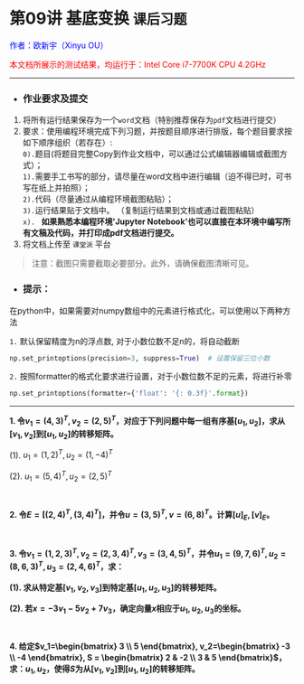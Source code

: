 # **第09讲 基底变换** `课后习题`

<font color="blue">作者：欧新宇（Xinyu OU）</font>

<font color="red">本文档所展示的测试结果，均运行于：Intel Core i7-7700K CPU 4.2GHz</font>

---

- ### **作业要求及提交**

1. 将所有运行结果保存为一个`word`文档（特别推荐保存为`pdf`文档进行提交）
2. 要求：使用编程环境完成下列习题，并按题目顺序进行排版，每个题目要求按如下顺序组织（若存在）:  
`0).`题目(将题目完整Copy到作业文档中，可以通过公式编辑器编辑或截图方式）；  
`1).`需要手工书写的部分，请尽量在word文档中进行编辑（迫不得已时，可书写在纸上并拍照）；  
`2).`代码（尽量通过从编程环境截图粘贴）；  
`3).`运行结果贴于文档中。 （复制运行结果到文档或通过截图粘贴）  
`x). ` **如果熟悉本编程环境'Jupyter Notebook'也可以直接在本环境中编写所有文稿及代码，并打印成pdf文档进行提交。**
3. 将文档上传至 `课堂派` 平台

> 注意：截图只需要截取必要部分。此外，请确保截图清晰可见。


- ### **提示：**

在python中，如果需要对numpy数组中的元素进行格式化，可以使用以下两种方法

`1.` 默认保留精度为n的浮点数, 对于小数位数不足n的，将自动截断

```python
np.set_printoptions(precision=3, suppress=True)  # 设置保留三位小数
```

`2.` 按照formatter的格式化要求进行设置，对于小数位数不足的元素，将进行补零
```python
np.set_printoptions(formatter={'float': '{: 0.3f}'.format})
```

---

**1. 令$v_1=(4,3)^T, v_2=(2,5)^T$，对应于下列问题中每一组有序基$[u_1, u_2]$，求从$[v_1,v_2]$到$[u_1,u_2]$的转移矩阵。**

(1). $u_1 = (1,2)^T, u_2 = (1,-4)^T$

(2). $u_1 = (5,4)^T, u_2 = (2,5)^T$

<br/>

**2. 令$E=[(2,4)^T, (3,4)^T]$，并令$u=(3,5)^T,v=(6,8)^T$。计算$[u]_E, [v]_E$。**

<br/>

**3. 令$v_1=(1,2,3)^T, v_2=(2,3,4)^T, v_3=(3,4,5)^T$，并令$u_1=(9,7,6)^T, u_2=(8,6,3)^T, u_3=(2,4,6)^T$，求：**

**(1). 求从特定基$[v_1, v_2, v_3]$到特定基$[u_1, u_2, u_3]$的转移矩阵。**

**(2). 若$x=-3v_1 - 5v_2 + 7v_3$，确定向量$x$相应于$u_1,u_2,u_3$的坐标。**

<br/>

**4. 给定$v_1=\begin{bmatrix} 3 \\ 5 \end{bmatrix}, v_2=\begin{bmatrix} -3 \\ -4 \end{bmatrix}, S = \begin{bmatrix} 2 & -2 \\ 3 & 5 \end{bmatrix}$，求：$u_1, u_2$，使得$S$为从$[v_1, v_2]$到$[u_1, u_2]$的转移矩阵。**



```python

```
